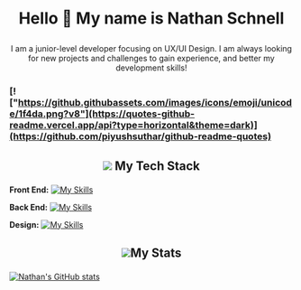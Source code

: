 # <p align=center>Hello 👋 My name is Nathan Schnell</p>

<p align=center>I am a junior-level developer focusing on UX/UI Design. I am always looking for new projects and challenges to gain experience, and better my development skills!</p>
                                                                    
### [!["https://github.githubassets.com/images/icons/emoji/unicode/1f4da.png?v8"](https://quotes-github-readme.vercel.app/api?type=horizontal&theme=dark)](https://github.com/piyushsuthar/github-readme-quotes)

## <p align=center>![](https://github.githubassets.com/images/icons/emoji/unicode/1f4bb.png?v8) My Tech Stack
**Front End:** [![My Skills](https://skillicons.dev/icons?i=js,html,css,bootstrap,react,nodejs)](https://skillicons.dev)

**Back End:** [![My Skills](https://skillicons.dev/icons?i=py,firebase,mongodb,postgres)](https://skillicons.dev)

**Design:** [![My Skills](https://skillicons.dev/icons?i=figma)](https://skillicons.dev)</p>

## <p align=center>![](https://github.githubassets.com/images/icons/emoji/unicode/1f3c6.png?v8)My Stats
  [![Nathan's GitHub stats](https://github-readme-stats.vercel.app/api?username=NathanSchnell&theme=darcula)](https://github.com/NathanSchnell/github-readme-stats)
</p>
<!--
**NathanSchnell/NathanSchnell** is a ✨ _special_ ✨ repository because its `README.md` (this file) appears on your GitHub profile.

Here are some ideas to get you started:

- 🔭 I’m currently working on ...
- 🌱 I’m currently learning ...
- 👯 I’m looking to collaborate on ...
- 🤔 I’m looking for help with ...
- 💬 Ask me about ...
- 📫 How to reach me: ...
- 😄 Pronouns: ...
- ⚡ Fun fact: ...
-->
